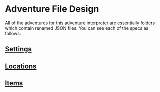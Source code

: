 # Adventure File Design

All of the adventures for this adventure interpreter are essentially folders which contain renamed JSON files. You can see each of the specs as follows: 

## [Settings](settings.md)
## [Locations](locations.md)
## [Items](items.md)
